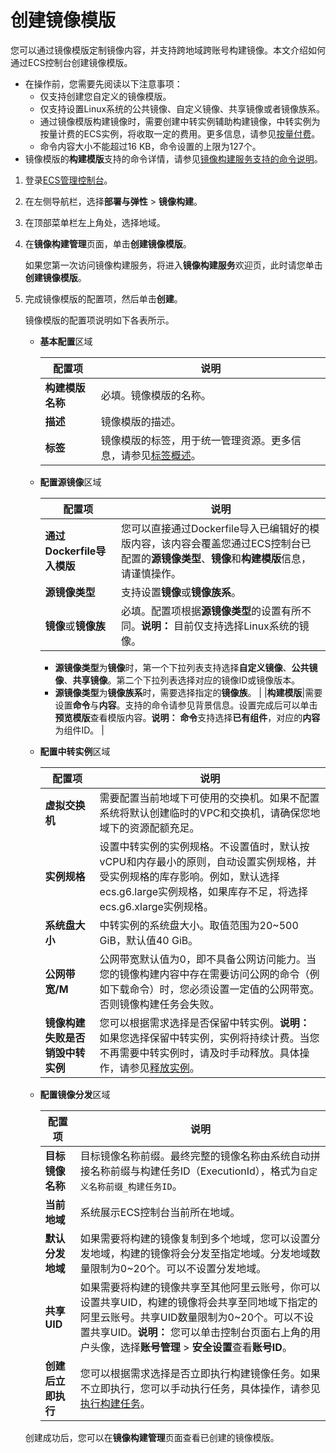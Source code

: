 # 创建镜像模版

您可以通过镜像模版定制镜像内容，并支持跨地域跨账号构建镜像。本文介绍如何通过ECS控制台创建镜像模版。

-   在操作前，您需要先阅读以下注意事项：
    -   仅支持创建您自定义的镜像模版。
    -   仅支持设置Linux系统的公共镜像、自定义镜像、共享镜像或者镜像族系。
    -   通过镜像模版构建镜像时，需要创建中转实例辅助构建镜像，中转实例为按量计费的ECS实例，将收取一定的费用。更多信息，请参见[按量付费](/cn.zh-CN/产品计费/计费方式/按量付费.md)。
    -   命令内容大小不能超过16 KB，命令设置的上限为127个。
-   镜像模版的**构建模版**支持的命令详情，请参见[镜像构建服务支持的命令说明](/cn.zh-CN/镜像/镜像构建/镜像构建服务支持的命令说明.md)。

1.  登录[ECS管理控制台](https://ecs.console.aliyun.com)。

2.  在左侧导航栏，选择**部署与弹性** \> **镜像构建**。

3.  在顶部菜单栏左上角处，选择地域。

4.  在**镜像构建管理**页面，单击**创建镜像模版**。

    如果您第一次访问镜像构建服务，将进入**镜像构建服务**欢迎页，此时请您单击**创建镜像模版**。

5.  完成镜像模版的配置项，然后单击**创建**。

    镜像模版的配置项说明如下各表所示。

    -   **基本配置**区域

        |配置项|说明|
        |---|--|
        |**构建模版名称**|必填。镜像模版的名称。|
        |**描述**|镜像模版的描述。|
        |**标签**|镜像模版的标签，用于统一管理资源。更多信息，请参见[标签概述](/cn.zh-CN/标签与资源/标签/标签概述.md)。|

    -   **配置源镜像**区域

        |配置项|说明|
        |---|--|
        |**通过Dockerfile导入模版**|您可以直接通过Dockerfile导入已编辑好的模版内容，该内容会覆盖您通过ECS控制台已配置的**源镜像类型**、**镜像**和**构建模版**信息，请谨慎操作。|
        |**源镜像类型**|支持设置**镜像**或**镜像族系**。|
        |**镜像**或**镜像族**|必填。配置项根据**源镜像类型**的设置有所不同。**说明：** 目前仅支持选择Linux系统的镜像。

        -   **源镜像类型**为**镜像**时，第一个下拉列表支持选择**自定义镜像**、**公共镜像**、**共享镜像**。第二个下拉列表选择对应的镜像ID或镜像版本。
        -   **源镜像类型**为**镜像族系**时，需要选择指定的**镜像族**。 |
        |**构建模版**|需要设置**命令**与**内容**。支持的命令请参见背景信息。设置完成后可以单击**预览模版**查看模版内容。**说明：** **命令**支持选择**已有组件**，对应的**内容**为组件ID。 |

    -   **配置中转实例**区域

        |配置项|说明|
        |---|--|
        |**虚拟交换机**|需要配置当前地域下可使用的交换机。如果不配置系统将默认创建临时的VPC和交换机，请确保您地域下的资源配额充足。|
        |**实例规格**|设置中转实例的实例规格。不设置值时，默认按vCPU和内存最小的原则，自动设置实例规格，并受实例规格的库存影响。例如，默认选择ecs.g6.large实例规格，如果库存不足，将选择ecs.g6.xlarge实例规格。|
        |**系统盘大小**|中转实例的系统盘大小。取值范围为20~500 GiB，默认值40 GiB。|
        |**公网带宽/M**|公网带宽默认值为0，即不具备公网访问能力。当您的镜像构建内容中存在需要访问公网的命令（例如下载命令）时，您必须设置一定值的公网带宽。否则镜像构建任务会失败。|
        |**镜像构建失败是否销毁中转实例**|您可以根据需求选择是否保留中转实例。**说明：** 如果您选择保留中转实例，实例将持续计费。当您不再需要中转实例时，请及时手动释放。具体操作，请参见[释放实例](/cn.zh-CN/实例/管理实例/释放实例.md)。 |

    -   **配置镜像分发**区域

        |配置项|说明|
        |---|--|
        |**目标镜像名称**|目标镜像名称前缀。最终完整的镜像名称由系统自动拼接名称前缀与构建任务ID（ExecutionId），格式为`自定义名称前缀_构建任务ID`。|
        |**当前地域**|系统展示ECS控制台当前所在地域。|
        |**默认分发地域**|如果需要将构建的镜像复制到多个地域，您可以设置分发地域，构建的镜像将会分发至指定地域。分发地域数量限制为0~20个。可以不设置分发地域。|
        |**共享UID**|如果需要将构建的镜像共享至其他阿里云账号，你可以设置共享UID，构建的镜像将会共享至同地域下指定的阿里云账号。共享UID数量限制为0~20个。可以不设置共享UID。**说明：** 您可以单击控制台页面右上角的用户头像，选择**账号管理** \> **安全设置**查看**账号ID**。 |
        |**创建后立即执行**|您可以根据需求选择是否立即执行构建镜像任务。如果不立即执行，您可以手动执行任务，具体操作，请参见[执行构建任务](/cn.zh-CN/镜像/镜像构建/查看与执行镜像模版.md)。|

    创建成功后，您可以在**镜像构建管理**页面查看已创建的镜像模版。


